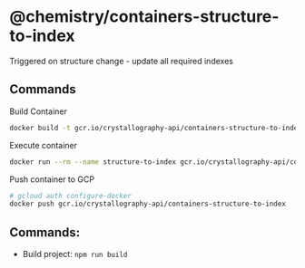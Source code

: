 # @chemistry/containers-structure-to-index

Triggered on structure change - update all required indexes

## Commands
Build Container
```bash
docker build -t gcr.io/crystallography-api/containers-structure-to-index .
```

Execute container
```bash
docker run --rm --name structure-to-index gcr.io/crystallography-api/containers-structure-to-index
```

Push container to GCP
```bash
# gcloud auth configure-docker
docker push gcr.io/crystallography-api/containers-structure-to-index
```

## Commands:
  * Build project: `npm run build`
